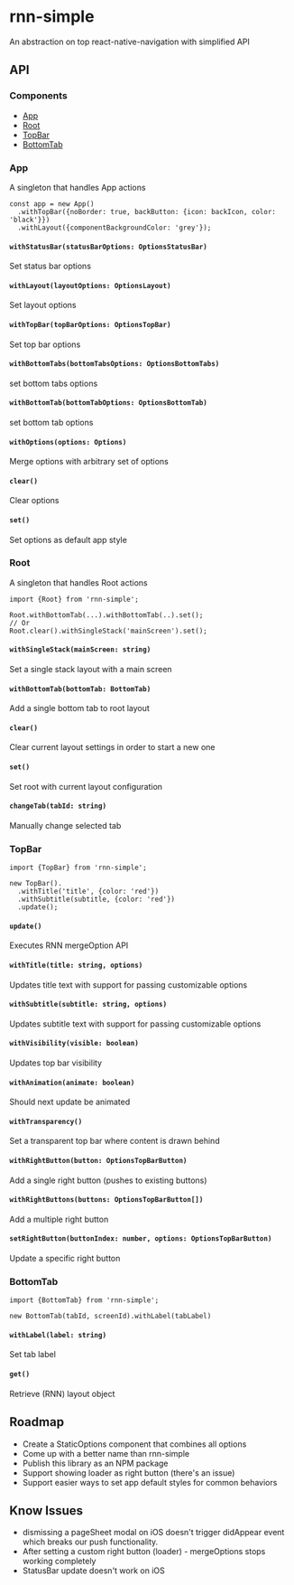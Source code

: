 # rnn-simple

An abstraction on top react-native-navigation with simplified API

## API

### Components

- [App](#app)
- [Root](#root)
- [TopBar](#topbar)
- [BottomTab](#bottomtab)

### App
A singleton that handles App actions

```
const app = new App()
  .withTopBar({noBorder: true, backButton: {icon: backIcon, color: 'black'}})
  .withLayout({componentBackgroundColor: 'grey'});
```

#### `withStatusBar(statusBarOptions: OptionsStatusBar)`

Set status bar options

#### `withLayout(layoutOptions: OptionsLayout)`

Set layout options

#### `withTopBar(topBarOptions: OptionsTopBar)`

Set top bar options

#### `withBottomTabs(bottomTabsOptions: OptionsBottomTabs)`

set bottom tabs options

#### `withBottomTab(bottomTabOptions: OptionsBottomTab)`

set bottom tab options

#### `withOptions(options: Options)`
Merge options with arbitrary set of options

#### `clear()`
Clear options

#### `set()`
Set options as default app style

### Root

A singleton that handles Root actions

```
import {Root} from 'rnn-simple';

Root.withBottomTab(...).withBottomTab(..).set();
// Or
Root.clear().withSingleStack('mainScreen').set();
```

#### `withSingleStack(mainScreen: string)`

Set a single stack layout with a main screen

#### `withBottomTab(bottomTab: BottomTab)`

Add a single bottom tab to root layout

#### `clear()`

Clear current layout settings in order to start a new one

#### `set()`

Set root with current layout configuration

#### `changeTab(tabId: string)`

Manually change selected tab

### TopBar

```
import {TopBar} from 'rnn-simple';

new TopBar().
  .withTitle('title', {color: 'red'})
  .withSubtitle(subtitle, {color: 'red'})
  .update();
```

#### `update()`

Executes RNN mergeOption API

#### `withTitle(title: string, options)`

Updates title text with support for passing customizable options

#### `withSubtitle(subtitle: string, options)`

Updates subtitle text with support for passing customizable options

#### `withVisibility(visible: boolean)`

Updates top bar visibility

#### `withAnimation(animate: boolean)`

Should next update be animated

#### `withTransparency()`

Set a transparent top bar where content is drawn behind

#### `withRightButton(button: OptionsTopBarButton)`

Add a single right button (pushes to existing buttons)

#### `withRightButtons(buttons: OptionsTopBarButton[])`

Add a multiple right button

#### `setRightButton(buttonIndex: number, options: OptionsTopBarButton)`

Update a specific right button

### BottomTab

```
import {BottomTab} from 'rnn-simple';

new BottomTab(tabId, screenId).withLabel(tabLabel)
```

#### `withLabel(label: string)`

Set tab label

#### `get()`

Retrieve (RNN) layout object

## Roadmap

- Create a StaticOptions component that combines all options
- Come up with a better name than rnn-simple
- Publish this library as an NPM package
- Support showing loader as right button (there's an issue)
- Support easier ways to set app default styles for common behaviors

## Know Issues

- dismissing a pageSheet modal on iOS doesn't trigger didAppear event which breaks our push functionality.
- After setting a custom right button (loader) - mergeOptions stops working completely
- StatusBar update doesn't work on iOS
